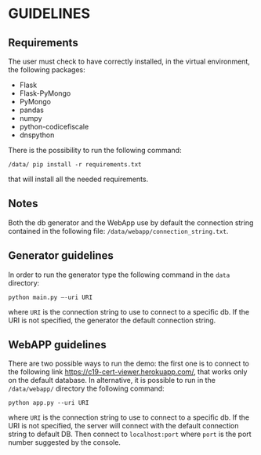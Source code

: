 # GUIDELINES

## Requirements
The user must check to have correctly installed, in the virtual environment,
the following packages: 
- Flask
- Flask-PyMongo 
- PyMongo 
- pandas 
- numpy  
- python-codicefiscale
- dnspython

There is the possibility to run the following command:

`/data/ pip install -r requirements.txt`

that will install all the needed requirements.
## Notes
Both the db generator and the WebApp use by default the connection string
contained in the following file:
`/data/webapp/connection_string.txt`.

## Generator guidelines
In order to run the generator type the following command in the `data` directory:

`python main.py –-uri URI` 

where `URI` is the connection string to use to connect to a specific
db. If the URI is not specified, the generator the default connection string.

## WebAPP guidelines
There are two possible ways to run the demo: the first one is to connect to
the following link https://c19-cert-viewer.herokuapp.com/, that works only on
the default database.
In alternative, it is possible to run in the `/data/webapp/` directory the following command:

`python app.py --uri URI` 

where `URI` is the connection string to use to connect to a specific
db. If the URI is not specified, the server will connect with the default connection string
to default DB.
Then connect to `localhost:port` where `port` is the port number suggested by the
console.
